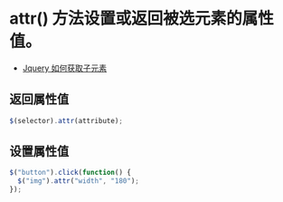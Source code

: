 # attr() 方法设置或返回被选元素的属性值。

- [Jquery 如何获取子元素](https://blog.csdn.net/qq_34543438/article/details/73503884)

## 返回属性值

```js
$(selector).attr(attribute);
```

## 设置属性值

```js
$("button").click(function() {
  $("img").attr("width", "180");
});
```
